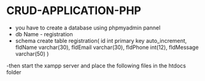 # CRUD-APPLICATION-PHP



- you have to create a database using phpmyadmin pannel
- db Name -  registration
- schema
  create table registration(
   id int primary key auto_increment,
   fldName varchar(30),
   fldEmail varchar(30),
   fldPhone int(12),
   fldMessage varchar(50)
   )

-then start the xampp server and place the following files in the htdocs folder
